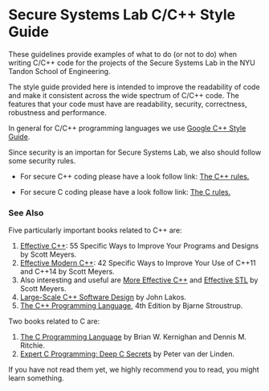 # Secure Systems Lab C/C++ Style Guide

These guidelines provide examples of what to do (or not to do) when writing
C/C++ code for the projects of the Secure Systems Lab in the NYU Tandon School
of Engineering.

The style guide provided here is intended to improve the readability of code and
make it consistent across the wide spectrum of C/C++ code. The features that your
code must have are readability, security, correctness, robustness and performance.

In general for C/C++ programming languages we use [Google C++ Style Guide](https://google.github.io/styleguide/cppguide.html).

Since security is an importan for Secure Systems Lab, we also should follow some
security rules.

* For secure C++ coding please have a look follow link:
[The C++ rules.](https://www.securecoding.cert.org/confluence/pages/viewpage.action?pageId=637)

* For secure C coding please have a look follow link:
[The C rules.](https://www.securecoding.cert.org/confluence/display/c/SEI+CERT+C+Coding+Standard)

### See Also

Five particularly important books related to C++ are:

1. [Effective C++](https://www.amazon.com/Effective-Specific-Improve-Programs-Designs/dp/0321334876/ref=sr_1_1?ie=UTF8&qid=1492226150&sr=8-1&keywords=effective+c%2B%2B):
   55 Specific Ways to Improve Your Programs and Designs by Scott Meyers.
2. [Effective Modern C++](https://www.amazon.com/Effective-Modern-Specific-Ways-Improve/dp/1491903996/ref=sr_1_2?ie=UTF8&qid=1492226150&sr=8-2&keywords=effective+c%2B%2B):
 42 Specific Ways to Improve Your Use of C++11 and C++14 by Scott Meyers.
3. Also interesting and useful are [More Effective C++](https://www.amazon.com/More-Effective-Improve-Programs-Designs/dp/020163371X/ref=sr_1_4?ie=UTF8&qid=1492226150&sr=8-4&keywords=effective+c%2B%2B) and [Effective STL](https://www.amazon.com/Effective-STL-Specific-Standard-Template/dp/0201749629/ref=sr_1_5?ie=UTF8&qid=1492226150&sr=8-5&keywords=effective+c%2B%2B)
   by Scott Meyers.
4. [Large-Scale C++ Software Design](https://www.amazon.com/Large-Scale-Software-Design-John-Lakos/dp/0201633620/ref=sr_1_1) by John Lakos.
5. [The C++ Programming Language](https://www.amazon.com/C-Programming-Language-4th/dp/0321563840), 4th Edition by Bjarne Stroustrup.

Two books related to C are:

1. [The C Programming Language](https://www.amazon.com/Programming-Language-Brian-W-Kernighan/dp/0131103628) by Brian W. Kernighan and Dennis M. Ritchie.
2. [Expert C Programming: Deep C Secrets](https://www.amazon.com/Expert-Programming-Peter-van-Linden/dp/0131774298) by Peter van der Linden.

If you have not read them yet, we highly recommend you to read, you might learn
something.
